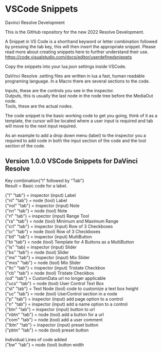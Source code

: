 # VSCode Snippets

Davinci Resolve Development

This is the GitHub repository for the new 2022 Resolve Development.

A Snippet in VS Code is a shorthand keyword or letter combination followed by pressing the tab key, this will then insert the appropriate snippet. Please read more about creating snippets here to further understand their use. https://code.visualstudio.com/docs/editor/userdefinedsnippets

Copy the snippets into your lua.json settings inside VSCode.

DaVinci Resolve .setting files are written in lua a fast, human readable programing language. In a Macro there are several sections to the code.

Inputs, these are the controls you see in the inspector.  
Outputs, this is usually the last node in the node tree before the MediaOut node.  
Tools, these are the actual nodes.

The code snippet is the basic working code to get you going, think of it as a template, the cursor will be located where a user input is required and tab will move to the next input required.

As an example to add a drop down menu (label) to the inspector you a required to add code in both the input section of the code and the tool section of the code.

## Version 1.0.0 VSCode Snippets for DaVinci Resolve

Key combination{"l" followed by "Tab"}  
Result = Basic code for a label.

{"l" "tab"} = inspector (input) Label  
{"nl" "tab"} = node (tool) Label  
{"nol" "tab"} = inspector (input) Note  
{"nn" "tab"} = node (tool) Note  
{"rl" "tab"} = inspector (input) Range Tool  
{"ra" "tab"} = node (tool) Minimum and Maximum Range  
{"crl" "tab"} = inspector (input) Row of 3 Checkboxes  
{"cr" "tab"} = node (tool) Row of 3 Checkboxes  
{"btl" "tab"} = inspector (input) MultiButton  
{"bt "tab"} = node (tool) Template for 4 Buttons as a MultiButton  
{"ls" "tab} = inspector (input) Slider  
{"bs" "tab"} = node (tool) Slider  
{"ms" "tab"} = inspector (input) Mix Slider  
{"mxs" "tab"} = node (tool) Mix Slider  
{"ltc" "tab"} = inspector (input) Tristate Checkbox  
{"cb" "tab"} = node (tool) Tristate Checkbox  
{cd" "tab"} = CustomData url no longer applicable  
{"ucs" "tab"} = node (tool) User Control Text Box  
{"st" "tab"} = Text Node (tool) code to customize a text box height  
{"uc" "tab"} = node (tool) UserControl section in a node  
{"p" "tab"} = inspector (input) add page option to a control  
{"n" "tab"} = inspector (input) add a name option to a control  
{"btn" "tab"} = inspector (input) button to url  
{"nbtn" "tab"} = node (tool) add a button for a url  
{"com" "tab"} = node (tool) add a user comment  
{"lbtn" "tab"} = inspector (input) preset button  
{"pbtn" "tab"} = node (tool) preset button

Individual Lines of code added  
{"bw" "tab"} = node (tool) button width
